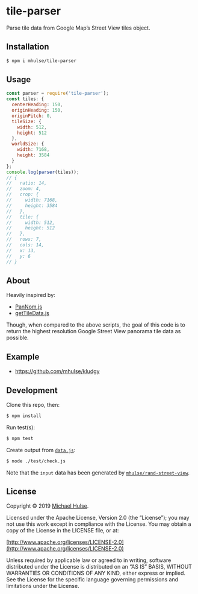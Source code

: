 # tile-parser

Parse tile data from Google Map’s Street View tiles object.

## Installation

```bash
$ npm i mhulse/tile-parser
```

## Usage

```js
const parser = require('tile-parser');
const tiles: {
  centerHeading: 150,
  originHeading: 150,
  originPitch: 0,
  tileSize: {
    width: 512,
    height: 512
  },
  worldSize: {
    width: 7168,
    height: 3584
  }
};
console.log(parser(tiles));
// {
//   ratio: 14,
//   zoom: 4,
//   crop: {
//     width: 7168,
//     height: 3584
//   },
//   tile: {
//     width: 512,
//     height: 512
//   },
//   rows: 7,
//   cols: 14,
//   x: 13,
//   y: 6
// }
```

## About

Heavily inspired by:

- [PanNom.js](https://github.com/spite/PanomNom.js/blob/master/src/PanomNom.js)
- [getTileData.js](https://github.com/mattdesl/google-panorama-equirectangular/blob/master/lib/getTileData.js)

Though, when compared to the above scripts, the goal of this code is to return the highest resolution Google Street View panorama tile data as possible.

## Example

- https://github.com/mhulse/kludgy

## Development

Clone this repo, then:

```bash
$ npm install
```

Run test(s):

```bash
$ npm test
```

Create output from [`data.js`](./test/data.js):

```bash
$ node ./test/check.js
```

Note that the `input` data has been generated by [`mhulse/rand-street-view`](https://github.com/mhulse/rand-street-view).

## License

Copyright © 2019 [Michael Hulse](http://mky.io).

Licensed under the Apache License, Version 2.0 (the “License”); you may not use this work except in compliance with the License. You may obtain a copy of the License in the LICENSE file, or at:

[http://www.apache.org/licenses/LICENSE-2.0](http://www.apache.org/licenses/LICENSE-2.0)

Unless required by applicable law or agreed to in writing, software distributed under the License is distributed on an “AS IS” BASIS, WITHOUT WARRANTIES OR CONDITIONS OF ANY KIND, either express or implied. See the License for the specific language governing permissions and limitations under the License.
